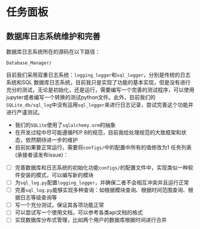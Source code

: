 # 任务面板


## 数据库日志系统维护和完善
数据库日志系统所在的源码在以下路径：
```text
Database_Manager/
```
目前我们采用双重日志系统：`logging_logger`和`sql_logger`，分别是传统的日志系统和SQL
数据库日志系统，目前我只是实现了功能的基本实现，但是没有进行充分的测试，无论是初始化，还是运行，需要编写一个完善的测试程序，可以使用jupyter或者编写一个转换的测试python文件。此外，目前我们的`SQLite_db/sql_log`中没有运用`sql_logger`来进行日志记录，尝试完善这个功能并进行严谨测试。
* 我们的`SQLite`使用了`sqlalchemy.orm`的抽象
* 在开发过程中尽可能遵循PEP 8的规范，目前我给处理规范的大致框架和状态，依然期待进一步的维护
* 目前如果要正常运行，需要将`configs/`中的配置中所有的值修改为1
任务列表 (承接者请发布issue)：
- [ ] 完善数据库和日志系统的初始化功能`configs/`的配置文件中，实现类似一种软件安装的模式，可以编写新的模块
- [ ] 为`sql_log.py`配置`logging_logger`，并确保二者不会相互冲突并且运行正常
- [ ] 完善`sql_log.py`能够实现多种查询：如根据模块查询、根据时间范围查询、根据日志等级查询等
- [ ] 写一个充分测试，保证其各项功能正常
- [ ] 可以尝试写一个使用文档，可以参考各类api文档的格式
- [ ] 实现数据库分布式管理，比如两个用户的数据库根据时间进行合并
